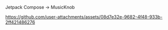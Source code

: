 Jetpack Compose -> MusicKnob


https://github.com/user-attachments/assets/08d7e32e-9682-4f48-933b-2ff421486276

